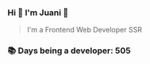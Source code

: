 ### Hi 👋 I&#39;m Juani 🦁

> I&#39;m a Frontend Web Developer SSR

### 📚 Days being a developer: 505
